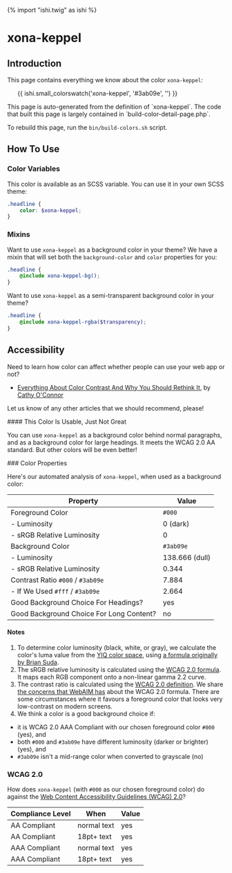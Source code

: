 {% import "ishi.twig" as ishi %}
# xona-keppel

## Introduction

This page contains everything we know about the color `xona-keppel`:

<div class="grid">
    <div class="cell">
        <div class="swatch">
            <ul>
                {{ ishi.small_colorswatch('xona-keppel', '#3ab09e', '') }}
            </ul>
        </div>
    </div>
</div>

<div class="callout attention" markdown="1">
This page is auto-generated from the definition of `xona-keppel`. The code that built this page is largely contained in `build-color-detail-page.php`.

To rebuild this page, run the `bin/build-colors.sh` script.
</div>

## How To Use

### Color Variables

This color is available as an SCSS variable. You can use it in your own SCSS theme:

```scss
.headline {
    color: $xona-keppel;
}
```

### Mixins

Want to use `xona-keppel` as a background color in your theme? We have a mixin that will set both the `background-color` and `color` properties for you:

```scss
.headline {
    @include xona-keppel-bg();
}
```

Want to use `xona-keppel` as a semi-transparent background color in your theme?

```scss
.headline {
    @include xona-keppel-rgba($transparency);
}
```

## Accessibility

Need to learn how color can affect whether people can use your web app or not?

* [Everything About Color Contrast And Why You Should Rethink It](https://www.smashingmagazine.com/2014/10/color-contrast-tips-and-tools-for-accessibility/), by [Cathy O'Connor](http://www.twitter.com/cagocon)

Let us know of any other articles that we should recommend, please!
<div class="callout warning" markdown="1">
#### This Color Is Usable, Just Not Great

You can use `xona-keppel` as a background color behind normal paragraphs, and as a background color for large headings. It meets the WCAG 2.0 AA standard. But other colors will be even better!
</div>
### Color Properties

Here's our automated analysis of `xona-keppel`, when used as a background color:

Property | Value
---------|------
Foreground Color | `#000`
- Luminosity | 0 (dark)
- sRGB Relative Luminosity | 0
Background Color | `#3ab09e`
- Luminosity | 138.666 (dull)
- sRGB Relative Luminosity | 0.344
Contrast Ratio `#000` / `#3ab09e` | 7.884
- If We Used `#fff` / `#3ab09e` | 2.664
Good Background Choice For Headings? | yes
Good Background Choice For Long Content? | no

#### Notes

1. To determine color luminosity (black, white, or gray), we calculate the color's luma value from the [YIQ color space](https://en.wikipedia.org/wiki/YIQ), using [a formula originally by Brian Suda](https://24ways.org/2010/calculating-color-contrast/).
1. The sRGB relative luminosity is calculated using the [WCAG 2.0 formula](https://www.w3.org/TR/WCAG20/#relativeluminancedef). It maps each RGB component onto a non-linear gamma 2.2 curve.
1. The contrast ratio is calculated using the [WCAG 2.0 definition](https://www.w3.org/TR/2008/REC-WCAG20-20081211/#contrast-ratiodef). We share [the concerns that WebAIM has](http://webaim.org/blog/wcag-2-1-feedback/) about the WCAG 2.0 formula. There are some circumstances where it favours a foreground color that looks very low-contrast on modern screens.
1. We think a color is a good background choice if:
  - it is WCAG 2.0 AAA Compliant with our chosen foreground color `#000` (yes), and
  - both `#000` and `#3ab09e` have different luminosity (darker or brighter) (yes), and
  - `#3ab09e` isn't a mid-range color when converted to grayscale (no)

### WCAG 2.0

How does `xona-keppel` (with `#000` as our chosen foreground color) do against the [Web Content Accessibility Guidelines (WCAG) 2.0](https://www.w3.org/TR/WCAG20/)?

Compliance Level | When | Value
-----------------|------|------
AA Compliant | normal text | yes
AA Compliant | 18pt+ text | yes
AAA Compliant | normal text | yes
AAA Compliant | 18pt+ text | yes
